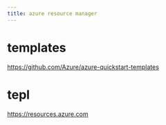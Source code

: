 ```yaml
---
title: azure resource manager
---
```


# templates
https://github.com/Azure/azure-quickstart-templates

# tepl
https://resources.azure.com
